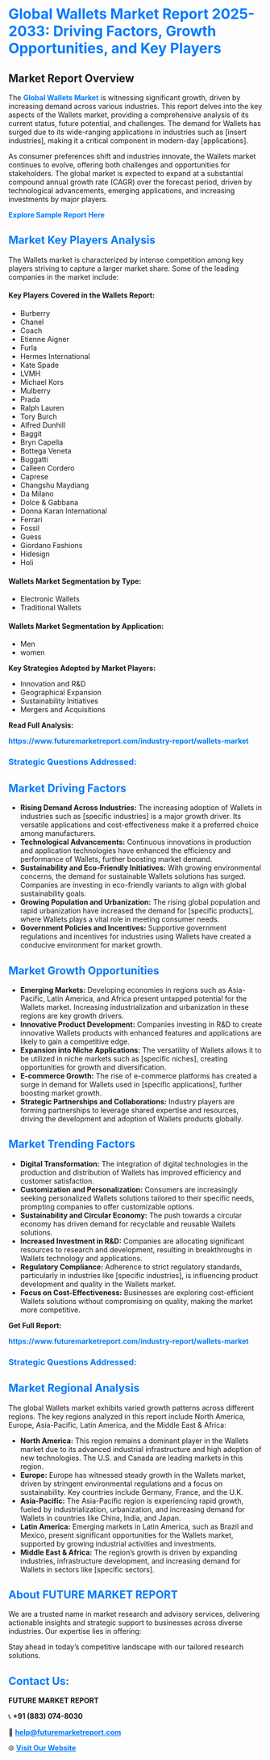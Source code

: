 <h1 style="color: #007BFF;">Global Wallets Market Report 2025-2033: Driving Factors, Growth Opportunities, and Key Players</h1>

<section id="overview">
<h2>Market Report Overview</h2>
<p>The <a href="https://www.futuremarketreport.com/industry-report/wallets-market" style="color: #007BFF; text-decoration: none;"><strong>Global Wallets Market</strong></a> is witnessing significant growth, driven by increasing demand across various industries. This report delves into the key aspects of the Wallets market, providing a comprehensive analysis of its current status, future potential, and challenges. The demand for Wallets has surged due to its wide-ranging applications in industries such as [insert industries], making it a critical component in modern-day [applications].</p>
<p>As consumer preferences shift and industries innovate, the Wallets market continues to evolve, offering both challenges and opportunities for stakeholders. The global market is expected to expand at a substantial compound annual growth rate (CAGR) over the forecast period, driven by technological advancements, emerging applications, and increasing investments by major players.</p>
</section>

<section id="overview">
<p><a href="https://www.futuremarketreport.com/request-sample/reportId=108137" style="color: #007BFF; text-decoration: none;"><strong>Explore Sample Report Here</strong></a></p>
</section>

<section id="key-players">
<h2 style="color: #007BFF;">Market Key Players Analysis</h2>
<p>The Wallets market is characterized by intense competition among key players striving to capture a larger market share. Some of the leading companies in the market include:</p>
<h4>Key Players Covered in the Wallets Report:</h4>
<ul><li>Burberry</li><li>Chanel</li><li>Coach</li><li>Etienne Aigner</li><li>Furla</li><li>Hermes International</li><li>Kate Spade</li><li>LVMH</li><li>Michael Kors</li><li>Mulberry</li><li>Prada</li><li>Ralph Lauren</li><li>Tory Burch</li><li>Alfred Dunhill</li><li>Baggit</li><li>Bryn Capella</li><li>Bottega Veneta</li><li>Buggatti</li><li>Calleen Cordero</li><li>Caprese</li><li>Changshu Maydiang</li><li>Da Milano</li><li>Dolce &amp; Gabbana</li><li>Donna Karan International</li><li>Ferrari</li><li>Fossil</li><li>Guess</li><li>Giordano Fashions</li><li>Hidesign</li><li>Holi</li></ul>
<h4>Wallets Market Segmentation by Type:</h4>
<ul><li>Electronic Wallets</li><li>Traditional Wallets</li></ul>

<h4>Wallets Market Segmentation by Application:</h4>
<ul><li>Men</li><li>women</li></ul>
<p><strong>Key Strategies Adopted by Market Players:</strong></p>
<ul>
<li>Innovation and R&D</li>
<li>Geographical Expansion</li>
<li>Sustainability Initiatives</li>
<li>Mergers and Acquisitions</li>
</ul>
</section>

<section>
<p><strong>Read Full Analysis: </strong></p><a href="https://www.futuremarketreport.com/industry-report/wallets-market" style="color: #007BFF; text-decoration: none;"><strong>https://www.futuremarketreport.com/industry-report/wallets-market</strong></a>
<h3 style="color: #007BFF;">Strategic Questions Addressed:</h3>
</section>

<section id="driving-factors">
<h2 style="color: #007BFF;">Market Driving Factors</h2>
<ul>
<li><strong>Rising Demand Across Industries:</strong> The increasing adoption of Wallets in industries such as [specific industries] is a major growth driver. Its versatile applications and cost-effectiveness make it a preferred choice among manufacturers.</li>
<li><strong>Technological Advancements:</strong> Continuous innovations in production and application technologies have enhanced the efficiency and performance of Wallets, further boosting market demand.</li>
<li><strong>Sustainability and Eco-Friendly Initiatives:</strong> With growing environmental concerns, the demand for sustainable Wallets solutions has surged. Companies are investing in eco-friendly variants to align with global sustainability goals.</li>
<li><strong>Growing Population and Urbanization:</strong> The rising global population and rapid urbanization have increased the demand for [specific products], where Wallets plays a vital role in meeting consumer needs.</li>
<li><strong>Government Policies and Incentives:</strong> Supportive government regulations and incentives for industries using Wallets have created a conducive environment for market growth.</li>
</ul>
</section>

<section id="growth-opportunities">
<h2 style="color: #007BFF;">Market Growth Opportunities</h2>
<ul>
<li><strong>Emerging Markets:</strong> Developing economies in regions such as Asia-Pacific, Latin America, and Africa present untapped potential for the Wallets market. Increasing industrialization and urbanization in these regions are key growth drivers.</li>
<li><strong>Innovative Product Development:</strong> Companies investing in R&D to create innovative Wallets products with enhanced features and applications are likely to gain a competitive edge.</li>
<li><strong>Expansion into Niche Applications:</strong> The versatility of Wallets allows it to be utilized in niche markets such as [specific niches], creating opportunities for growth and diversification.</li>
<li><strong>E-commerce Growth:</strong> The rise of e-commerce platforms has created a surge in demand for Wallets used in [specific applications], further boosting market growth.</li>
<li><strong>Strategic Partnerships and Collaborations:</strong> Industry players are forming partnerships to leverage shared expertise and resources, driving the development and adoption of Wallets products globally.</li>
</ul>
</section>

<section id="trending-factors">
<h2 style="color: #007BFF;">Market Trending Factors</h2>
<ul>
<li><strong>Digital Transformation:</strong> The integration of digital technologies in the production and distribution of Wallets has improved efficiency and customer satisfaction.</li>
<li><strong>Customization and Personalization:</strong> Consumers are increasingly seeking personalized Wallets solutions tailored to their specific needs, prompting companies to offer customizable options.</li>
<li><strong>Sustainability and Circular Economy:</strong> The push towards a circular economy has driven demand for recyclable and reusable Wallets solutions.</li>
<li><strong>Increased Investment in R&D:</strong> Companies are allocating significant resources to research and development, resulting in breakthroughs in Wallets technology and applications.</li>
<li><strong>Regulatory Compliance:</strong> Adherence to strict regulatory standards, particularly in industries like [specific industries], is influencing product development and quality in the Wallets market.</li>
<li><strong>Focus on Cost-Effectiveness:</strong> Businesses are exploring cost-efficient Wallets solutions without compromising on quality, making the market more competitive.</li>
</ul>
</section>

<section>
<p><strong>Get Full Report: </strong></p><a href="https://www.futuremarketreport.com/industry-report/wallets-market" style="color: #007BFF; text-decoration: none;"><strong>https://www.futuremarketreport.com/industry-report/wallets-market</strong></a>
<h3 style="color: #007BFF;">Strategic Questions Addressed:</h3>
</section>


<section id="regional-analysis">
<h2 style="color: #007BFF;">Market Regional Analysis</h2>
<p>The global Wallets market exhibits varied growth patterns across different regions. The key regions analyzed in this report include North America, Europe, Asia-Pacific, Latin America, and the Middle East & Africa:</p>
<ul>
<li><strong>North America:</strong> This region remains a dominant player in the Wallets market due to its advanced industrial infrastructure and high adoption of new technologies. The U.S. and Canada are leading markets in this region.</li>
<li><strong>Europe:</strong> Europe has witnessed steady growth in the Wallets market, driven by stringent environmental regulations and a focus on sustainability. Key countries include Germany, France, and the U.K.</li>
<li><strong>Asia-Pacific:</strong> The Asia-Pacific region is experiencing rapid growth, fueled by industrialization, urbanization, and increasing demand for Wallets in countries like China, India, and Japan.</li>
<li><strong>Latin America:</strong> Emerging markets in Latin America, such as Brazil and Mexico, present significant opportunities for the Wallets market, supported by growing industrial activities and investments.</li>
<li><strong>Middle East & Africa:</strong> The region’s growth is driven by expanding industries, infrastructure development, and increasing demand for Wallets in sectors like [specific sectors].</li>
</ul>
</section>

<footer>
<h2 style="color: #007BFF;">About FUTURE MARKET REPORT</h2>
<p>We are a trusted name in market research and advisory services, delivering actionable insights and strategic support to businesses across diverse industries. Our expertise lies in offering:</p>

<p>Stay ahead in today’s competitive landscape with our tailored research solutions.</p>

<h2 style="color: #007BFF;">Contact Us:</h2>
<p><strong>FUTURE MARKET REPORT</strong></p>
<p>📞 <strong>+91 (883) 074-8030</strong></p>
<p>📧 <strong><a href="mailto:help@futuremarketreport.com" style="color: #007BFF;">help@futuremarketreport.com</a></strong></p>
<p>🌐 <strong><a href="https://www.futuremarketreport.com/" style="color: #007BFF;">Visit Our Website</a></strong></p>
</footer>